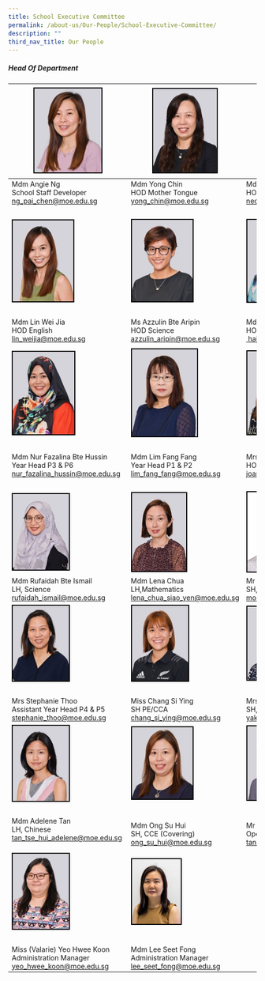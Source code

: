 ```yaml
---
title: School Executive Committee
permalink: /about-us/Our-People/School-Executive-Committee/
description: ""
third_nav_title: Our People
---
```

##### Head Of Department

|<img style="width:60%; border:2px double black" src="/images/About%20Us/Our%20People/School%20Exec%20Committee/S1.jpg"> | <img style="width:59%; border:2px double black" src="/images/About%20Us/Our%20People/School%20Exec%20Committee/S2.jpg">|<img style="width:50%; border:2px double black" src="/images/About%20Us/Our%20People/School%20Exec%20Committee/S3.jpg"> |
| -------- | -------- | -------- |
| Mdm Angie Ng<br> School Staff Developer <br><a href="mailto:ng_pai_chen" target="_blank">ng_pai_chen@moe.edu.sg </a>| Mdm Yong Chin </a> <br> HOD Mother Tongue<br><a href="mailto:yong_chin@moe.edu.sg" target="_blank">yong_chin@moe.edu.sg</a> | Mdm Neo Bee Leng<br> HOD Mathematics <br><a href="mailto:neo_bee_leng@moe.edu.sg" target="_blank"> neo_bee_leng@moe.edu.sg </a>| 
|  |  |  |
| <img style="width:54%; border:2px double black" src="/images/About%20Us/Our%20People/School%20Exec%20Committee/S4.jpg"> | <img style="width:56%; border:2px double black" src="/images/About%20Us/Our%20People/School%20Exec%20Committee/S5.jpg"> | <img style="width:50%; border:2px double black" src="/images/About%20Us/Our%20People/School%20Exec%20Committee/S7.jpg"> |
|  |  |  |
|  Mdm Lin Wei Jia <br> HOD English <br><a href="mailto:lin_weijia@moe.edu.sg" target="_blank">lin_weijia@moe.edu.sg |  Ms Azzulin Bte Aripin </a><br> HOD Science <br><a href="mailto:azzulin_aripin@moe.edu.sg" target="_blank"> azzulin_aripin@moe.edu.sg</a>| Mdm Hajerah Beevi<br> HOD Student Management <br><a href="mailto:hajerah_beevi_kutus@moe.edu.sg" target="_blank"> hajerah_beevi_kutus@moe.edu.sg</a> |
| | |
| <img style="width:55%; border:2px double black" src="/images/About%20Us/Our%20People/School%20Exec%20Committee/S8.jpg"> | <img style="width:60%; border:2px double black" src="/images/About%20Us/Our%20People/School%20Exec%20Committee/S9.jpg"> | <img style="width:50%; border:2px double black" src="/images/About%20Us/Our%20People/School%20Exec%20Committee/S10.jpg"> |
|  |  |  |
| Mdm Nur Fazalina Bte Hussin <br> Year Head P3 & P6 <br><a href="mailto:nur_fazalina_hussin@moe.edu.sg" target="_blank">nur_fazalina_hussin@moe.edu.sg </a>|  Mdm Lim Fang Fang </a><br> Year Head P1 & P2 <br><a href="mailto:lim_fang_fang@moe.edu.sg" target="_blank">lim_fang_fang@moe.edu.sg</a> | Mrs Joanna Wong<br> HOD PE & CCA <br><a href="mailto:joanna_teo_wei-jin@moe.edu.sg " target="_blank">joanna_teo_wei-jin@moe.edu.sg</a>
|  |  |  |
| <img style="width:50%; border:2px double black" src="/images/About%20Us/Our%20People/School%20Exec%20Committee/S11.jpg"> | <img style="width:50%; border:2px double black" src="/images/About%20Us/Our%20People/School%20Exec%20Committee/S12.jpg"> | <img style="width:50%; border:2px double black" src="/images/About%20Us/Our%20People/School%20Exec%20Committee/S13.jpg"> |
|  Mdm Rufaidah Bte Ismail <br> LH, Science <br> <a href="mailto:rufaidah_ismail@moe.edu.sg" target="_blank">rufaidah_ismail@moe.edu.sg </a>| Mdm Lena Chua <br> LH,Mathematics <a href="mailto:lena_chua_siao_yen@moe.edu.sg" target="_blank">lena_chua_siao_yen@moe.edu.sg</a> | Mr Mohd Fazlee Bin Sabari <br> SH, English <br><a href="mailto:mohamed_fazlee_sabari@moe.edu.sg" target="_blank">mohamed_fazlee_sabari@moe.edu.sg</a>
| <img style="width:50%; border:2px double black" src="/images/About%20Us/Our%20People/School%20Exec%20Committee/S14.jpg"> | <img style="width:52%; border:2px double black" src="/images/About%20Us/Our%20People/School%20Exec%20Committee/S15.jpg"> | <img style="width:52%; border:2px double black" src="/images/About%20Us/Our%20People/School%20Exec%20Committee/S16.jpg"> |
|  |  |  |
| Mrs Stephanie Thoo </a><br> Assistant Year Head P4 & P5 <br><a href="mailto:stephanie_thoo@moe.edu.sg" target="_blank"> stephanie_thoo@moe.edu.sg </a>| Miss Chang Si Ying <br> SH PE/CCA <br><a href="mailto:chang_si_ying@moe.edu.sg" target="_blank">chang_si_ying@moe.edu.sg </a>| Mrs Seetoh-Yak Hui Hwa <br> SH, ICT (Covering)<br><a href="mailto:yak_hui_hwa@moe.edu.sg" target="_blank">yak_hui_hwa@moe.edu.sg</a> |
| <img style="width:50%; border:2px double black" src="/images/About%20Us/Our%20People/School%20Exec%20Committee/S17.jpg"> | <img style="width:56%; border:2px double black" src="/images/About%20Us/Our%20People/School%20Exec%20Committee/S18.jpg"> | <img style="width:45%; border:2px double black" src="/images/About%20Us/Our%20People/School%20Exec%20Committee/S19.jpg"> |
|  |  |  |
|  Mdm Adelene Tan </a><br> LH, Chinese <br><a href="mailto:tan_tse_hui_adelene@moe.edu.sg">tan_tse_hui_adelene@moe.edu.sg</a>    | Mdm Ong Su Hui <br> SH, CCE (Covering)<br><a href="mailto:ong_su_hui@moe.edu.sg">ong_su_hui@moe.edu.sg |  Mr Tan Chin Hong</a><br> Operations Manager <br><a href="mailto:tan_chin_hong_a@moe.edu.sg" target="_blank">tan_chin_hong_a@moe.edu.sg</a> |
| <img style="width:50%; border:2px double black" src="/images/About%20Us/Our%20People/School%20Exec%20Committee/S20.jpg"> | <img style="width:45%; border:2px double black" src="/images/About%20Us/Our%20People/Executive%20and%20Admin%20Staff/Seet%20Fong_FINAL.jpg"> | 
|  |  |  |
| Miss (Valarie) Yeo Hwee Koon</a> <br> Administration Manager <br><a href="mailto:yeo_hwee_koon@moe.edu.sg">yeo_hwee_koon@moe.edu.sg </a>| Mdm Lee Seet Fong <br> Administration Manager <br> <a href="mailto:lee_seet_fong@moe.edu.sg">lee_seet_fong@moe.edu.sg</a>  |